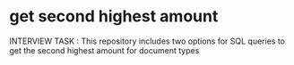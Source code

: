 # get second highest amount
INTERVIEW TASK : This repository includes two options for SQL queries to get the second highest amount for document types
